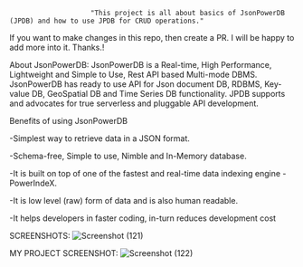                         "This project is all about basics of JsonPowerDB (JPDB) and how to use JPDB for CRUD operations."

If you want to make changes in this repo, then create a PR. I will be happy to add more into it. Thanks.!

About JsonPowerDB:
JsonPowerDB is a Real-time, High Performance, Lightweight and Simple to Use, Rest API based Multi-mode DBMS. JsonPowerDB has ready to use API for Json document DB, RDBMS, Key-value DB, GeoSpatial DB and Time Series DB functionality. JPDB supports and advocates for true serverless and pluggable API development.

Benefits of using JsonPowerDB

-Simplest way to retrieve data in a JSON format.

-Schema-free, Simple to use, Nimble and In-Memory database.

-It is built on top of one of the fastest and real-time data indexing engine - PowerIndeX.

-It is low level (raw) form of data and is also human readable.

-It helps developers in faster coding, in-turn reduces development cost

SCREENSHOTS:
![Screenshot (121)](https://user-images.githubusercontent.com/90003940/196507980-421480cf-9feb-42cf-85a6-9c67fb964158.png)


MY PROJECT SCREENSHOT:
![Screenshot (122)](https://user-images.githubusercontent.com/90003940/196508217-d0fff990-22b8-46d2-a5fb-226f0cf11d3f.png)
